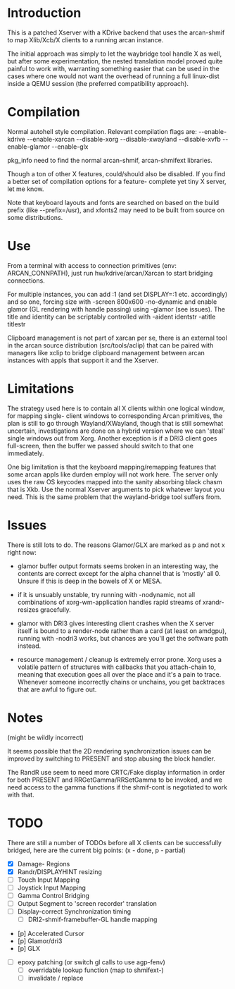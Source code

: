 Introduction
====
This is a patched Xserver with a KDrive backend that uses the arcan-shmif to
map Xlib/Xcb/X clients to a running arcan instance.

The initial approach was simply to let the waybridge tool handle X as well,
but after some experimentation, the nested translation model proved quite
painful to work with, warranting something easier that can be used in the
cases where one would not want the overhead of running a full linux-dist
inside a QEMU session (the preferred compatibility approach).

Compilation
====
Normal autohell style compilation. Relevant compilation flags are:
    --enable-kdrive --enable-xarcan --disable-xorg --disable-xwayland
    --disable-xvfb --enable-glamor --enable-glx

pkg\_info need to find the normal arcan-shmif, arcan-shmifext libraries.

Though a ton of other X features, could/should also be disabled.
If you find a better set of compilation options for a feature- complete yet
tiny X server, let me know.

Note that keyboard layouts and fonts are searched on based on the build
prefix (like --prefix=/usr), and xfonts2 may need to be built from source
on some distributions.

Use
====
From a terminal with access to connection primitives (env: ARCAN\_CONNPATH),
just run hw/kdrive/arcan/Xarcan to start bridging connections.

For multiple instances, you can add :1 (and set DISPLAY=:1 etc. accordingly)
and so one, forcing size with -screen 800x600 -no-dynamic and enable glamor
(GL rendering with handle passing) using -glamor (see issues). The title and
identity can be scriptably controlled with -aident identstr -atitle titlestr

Clipboard management is not part of xarcan per se, there is an external tool
in the arcan source distribution (src/tools/aclip) that can be paired with
managers like xclip to bridge clipboard management between arcan instances
with appls that support it and the Xserver.

Limitations
====
The strategy used here is to contain all X clients within one logical window,
for mapping single- client windows to corresponding Arcan primitives, the plan
is still to go through Wayland/XWayland, though that is still somewhat
uncertain, investigations are done on a hybrid version where we can 'steal'
single windows out from Xorg. Another exception is if a DRI3 client goes
full-screen, then the buffer we passed should switch to that one immediately.

One big limitation is that the keyboard mapping/remapping features that some
arcan appls like durden employ will not work here. The server only uses the
raw OS keycodes mapped into the sanity absorbing black chasm that is Xkb. Use
the normal Xserver arguments to pick whatever layout you need. This is the
same problem that the wayland-bridge tool suffers from.

Issues
====
There is still lots to do. The reasons Glamor/GLX are marked as p and not x
right now:

* glamor buffer output formats seems broken in an interesting way, the
  contents are correct except for the alpha channel that is 'mostly' all 0.
	Unsure if this is deep in the bowels of X or MESA.

* if it is unsuably unstable, try running with -nodynamic, not all combinations
	of xorg-wm-application handles rapid streams of xrandr- resizes gracefully.

* glamor with DRI3 gives interesting client crashes when the X server itself
  is bound to a render-node rather than a card (at least on amdgpu), running
	with -nodri3 works, but chances are you'll get the software path instead.

* resource management / cleanup is extremely error prone. Xorg uses a volatile
  pattern of structures with callbacks that you attach-chain to, meaning that
	execution goes all over the place and it's a pain to trace. Whenever someone
	incorrectly chains or unchains, you get backtraces that are awful to figure
	out.

Notes
====
(might be wildly incorrect)

It seems possible that the 2D rendering synchronization issues can be improved
by switching to PRESENT and stop abusing the block handler.

The RandR use seem to need more CRTC/Fake display information in order for
both PRESENT and RRGetGamma/RRSetGamma to be invoked, and we need access to
the gamma functions if the shmif-cont is negotiated to work with that.

TODO
====
There are still a number of TODOs before all X clients can be successfully
bridged, here are the current big points:
(x - done, p - partial)

- [x] Damage- Regions
- [x] Randr/DISPLAYHINT resizing
- [ ] Touch Input Mapping
- [ ] Joystick Input Mapping
- [ ] Gamma Control Bridging
- [ ] Output Segment to 'screen recorder' translation
- [ ] Display-correct Synchronization timing
  - [ ] DRI2-shmif-framebuffer-GL handle mapping
- [p] Accelerated Cursor
- [p] Glamor/dri3
- [p] GLX
- [ ] epoxy patching (or switch gl calls to use agp-fenv)
    - [ ] overridable lookup function (map to shmifext-)
    - [ ] invalidate / replace
